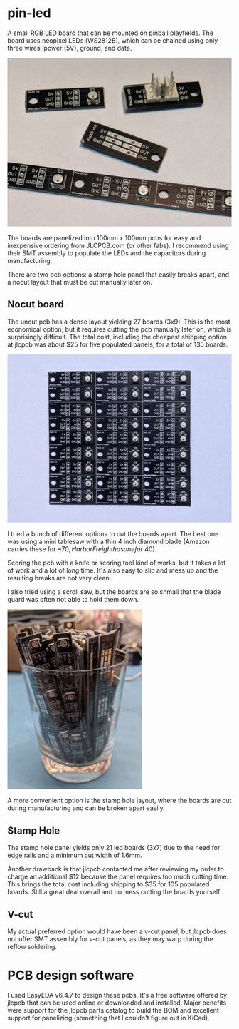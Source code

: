 # pin-led
A small RGB LED board that can be mounted on pinball playfields.
The board uses neopixel LEDs (WS2812B), which can be chained using only three
wires: power (5V), ground, and data.

<img src="/images/pin-led_pcbs.jpg">

The boards are panelized into 100mm x 100mm pcbs for easy and inexpensive 
ordering from JLCPCB.com (or other fabs).  I recommend using their SMT
assembly to populate the LEDs and the capacitors during manufacturing.

There are two pcb options: a stamp hole panel that easily breaks apart, and a
nocut layout that must be cut manually later on.

## Nocut board
The uncut pcb has a dense layout yielding 27 boards (3x9).  This is the most
economical option, but it requires cutting the pcb manually later on, which is
surprisingly difficult.  The total cost, including the cheapest shipping option
at jlcpcb was about $25 for five populated panels, for a total of 135 
boards.

<img src="/images/pin-led_panel.jpg">

I tried a bunch of different options to cut the boards apart.  The best one was
using a mini tablesaw with a thin 4 inch diamond blade (Amazon carries these 
for ~$70, Harbor Freight has one for ~$40). 

Scoring the pcb with a knife or scoring tool kind of works, but it takes a 
lot of work and a lot of long time.  It's also easy to slip and mess up and
the resulting breaks are not very clean.

I also tried using a scroll saw, but the boards are so snmall that the blade
guard was often not able to hold them down.  

<img width=60% src="/images/pin-led_glass.jpg">

A more convenient option is the stamp hole layout, where the boards are cut 
during manufacturing and can be broken apart easily.  

## Stamp Hole
The stamp hole panel yields only 21 led boards (3x7) due to the need for
edge rails and a minimum cut width of 1.6mm.  

Another drawback is that jlcpcb contacted me after reviewing my order to
charge an additional $12 because the panel requires too much cutting time.
This brings the total cost including shipping to $35 for 105 populated boards.
Still a great deal overall and no mess cutting the boards yourself.

## V-cut
My actual preferred option would have been a v-cut panel, but jlcpcb does not
offer SMT assembly for v-cut panels, as they may warp during the reflow 
soldering.

# PCB design software
I used EasyEDA v6.4.7 to design these pcbs.  It's a free software offered by 
jlcpcb that can be used online or downloaded and installed.  Major benefits 
were support for the jlcpcb parts catalog to build the BOM and excellent 
support for panelizing (something that I couldn't figure out in KiCad).
